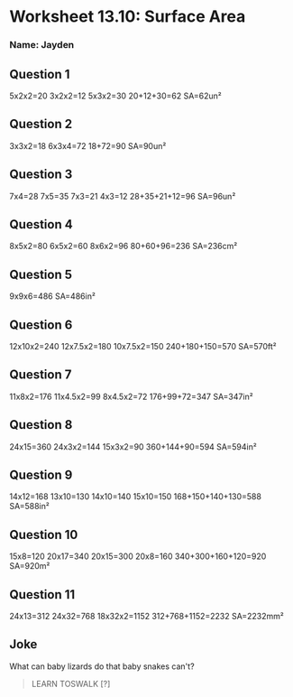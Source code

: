 # Worksheet 13.10: Surface Area

### Name: Jayden

## Question 1
5x2x2=20
3x2x2=12
5x3x2=30
20+12+30=62
SA=62un²

## Question 2
3x3x2=18
6x3x4=72
18+72=90
SA=90un²

## Question 3
7x4=28
7x5=35
7x3=21
4x3=12
28+35+21+12=96
SA=96un²

## Question 4
8x5x2=80
6x5x2=60
8x6x2=96
80+60+96=236
SA=236cm²

## Question 5
9x9x6=486
SA=486in²

## Question 6
12x10x2=240
12x7.5x2=180
10x7.5x2=150
240+180+150=570
SA=570ft²

## Question 7
11x8x2=176
11x4.5x2=99
8x4.5x2=72
176+99+72=347
SA=347in²

## Question 8
24x15=360
24x3x2=144
15x3x2=90
360+144+90=594
SA=594in²

## Question 9
14x12=168
13x10=130
14x10=140
15x10=150
168+150+140+130=588
SA=588in²

## Question 10
<!--
15x8=120
17x20=340
15x20=200
8x20=160
340+200+160+120=820
SA=820m²
-->
15x8=120
20x17=340
20x15=300
20x8=160
340+300+160+120=920
SA=920m²

## Question 11
24x13=312
24x32=768
18x32x2=1152
312+768+1152=2232
SA=2232mm²

## Joke
What can baby lizards do that baby snakes can't?
> LEARN TOSWALK [?]